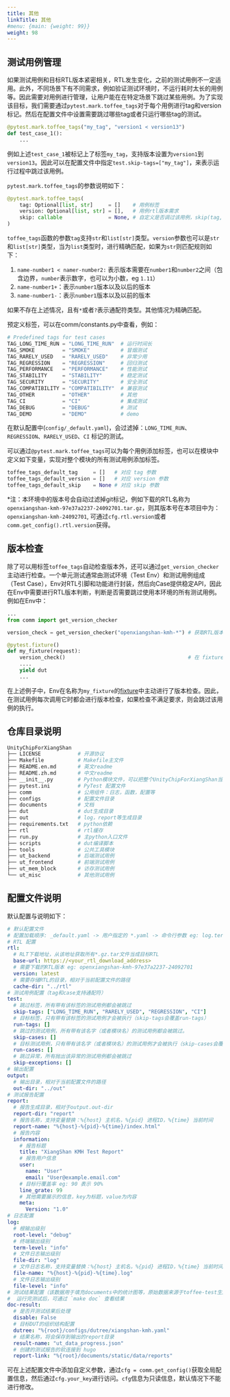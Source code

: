 ```yaml
---
title: 其他
linkTitle: 其他
#menu: {main: {weight: 99}}
weight: 98
---
```


## 测试用例管理

如果测试用例和目标RTL版本紧密相关，RTL发生变化，之前的测试用例不一定适用。此外，不同场景下有不同需求，例如验证测试环境时，不运行耗时太长的用例等。因此需要对用例进行管理，让用户能在在特定场景下跳过某些用例。为了实现该目标，我们需要通过`pytest.mark.toffee_tags`对于每个用例进行tag和version标记。然后在配置文件中设置需要跳过哪些tag或者只运行哪些tag的测试。

```python
@pytest.mark.toffee_tags("my_tag", "version1 < version13")
def test_case_1():
    ...
```

例如上述`test_case_1`被标记上了标签`my_tag`，支持版本设置为`version1`到`version13`。因此可以在配置文件中指定`test.skip-tags=["my_tag"]`，来表示运行过程中跳过该用例。

`pytest.mark.toffee_tags`的参数说明如下：

```python
@pytest.mark.toffee_tags(
    tag: Optional[list, str]     = []    # 用例标签
    version: Optional[list, str] = [],   # 用例rtl版本需求
    skip: callable               = None, # 自定义是否调过该用例，skip(tag, version, item): (skip, reason)
)
```

`toffee_tags`函数的参数`tag`支持`str`和`list[str]`类型。`version`参数也可以是`str`和`list[str]`类型，当为`list`类型时，进行精确匹配，如果为`str`则匹配规则如下：

1. `name-number1 < namer-number2:` 表示版本需要在`number1`和`number2`之间（包含边界，`number`表示数字，也可以为小数，eg `1.11`）
1. `name-number1+`：表示`number1`版本以及以后的版本
1. `name-number1-`：表示`number1`版本以及以前的版本

如果不存在上述情况，且有`*`或者`?`表示通配符类型。其他情况为精确匹配。

预定义标签，可以在comm/constants.py中查看，例如：

```python
# Predefined tags for test cases
TAG_LONG_TIME_RUN = "LONG_TIME_RUN"  # 运行时间长
TAG_SMOKE         = "SMOKE"          # 冒烟测试
TAG_RARELY_USED   = "RARELY_USED"    # 非常少用
TAG_REGRESSION    = "REGRESSION"     # 回归测试
TAG_PERFORMANCE   = "PERFORMANCE"    # 性能测试
TAG_STABILITY     = "STABILITY"      # 稳定测试
TAG_SECURITY      = "SECURITY"       # 安全测试
TAG_COMPATIBILITY = "COMPATIBILITY"  # 兼容测试
TAG_OTHER         = "OTHER"          # 其他
TAG_CI            = "CI"             # 集成测试
TAG_DEBUG         = "DEBUG"          # 测试
TAG_DEMO          = "DEMO"           # demo
```

在默认配置中(`config/_default.yaml`)，会过滤掉：`LONG_TIME_RUN`、`REGRESSION`、`RARELY_USED`、`CI` 标记的测试。


可以通过`@pytest.mark.toffee_tags`可以为每个用例添加标签，也可以在模块中定义如下变量，实现对整个模块的所有测试用例添加标签。



```python
toffee_tags_default_tag     = []   # 对应 tag 参数
toffee_tags_default_version = []   # 对应 version 参数
toffee_tags_default_skip    = None # 对应 skip 参数
```

*注：本环境中的版本号会自动过滤掉git标记，例如下载的RTL名称为`openxiangshan-kmh-97e37a2237-24092701.tar.gz`，则其版本号在本项目中为：`openxiangshan-kmh-24092701`, 可通过`cfg.rtl.version`或者`comm.get_config().rtl.version`获得。

## 版本检查

除了可以用标签`toffee_tags`自动检查版本外，还可以通过`get_version_checker`主动进行检查。一个单元测试通常由测试环境（Test Env）和测试用例组成（Test Case），Env对RTL引脚和功能进行封装，然后向Case提供稳定API，因此在Env中需要进行RTL版本判断，判断是否需要跳过使用本环境的所有测试用例。例如在Env中：

```python
...
from comm import get_version_checker

version_check = get_version_checker("openxiangshan-kmh-*") # 获取RTL版本检查器，同toffee_tags中的veriosn参数

@pytest.fixture()
def my_fixture(request):
    version_check()                                        # 在 fixture 中主动检查
    ....
    yield dut
    ...
```

在上述例子中，Env在名称为`my_fixture`的[fixture](https://docs.pytest.org/en/stable/explanation/fixtures.html)中主动进行了版本检查。因此，在测试用例每次调用它时都会进行版本检查，如果检查不满足要求，则会跳过该用例的执行。


## 仓库目录说明


```bash
UnityChipForXiangShan
├── LICENSE            # 开源协议
├── Makefile           # Makefile主文件
├── README.en.md       # 英文readme
├── README.zh.md       # 中文readme
├── __init__.py        # Python模块文件，可以把整个UnityChipForXiangShan当成一个模块进行import
├── pytest.ini         # PyTest 配置文件
├── comm               # 公用组件：日志，函数，配置等
├── configs            # 配置文件目录
├── documents          # 文档
├── dut                # dut生成目录
├── out                # log，report等生成目录
├── requirements.txt   # python依赖
├── rtl                # rtl缓存
├── run.py             # 主python入口文件
├── scripts            # dut编译脚本
├── tools              # 公共工具模块
├── ut_backend         # 后端测试用例
├── ut_frontend        # 前端测试用例
├── ut_mem_block       # 访存测试用例
└── ut_misc            # 其他测试用例
```


## 配置文件说明


默认配置与说明如下：

```yaml
# 默认配置文件
# 配置加载顺序: _default.yaml -> 用户指定的 *.yaml -> 命令行参数 eg: log.term-level='debug'
# RTL 配置
rtl:
  # RLT下载地址，从该地址获取所有*.gz.tar文件当成目标RTL
  base-url: https://<your_rtl_download_address>
  # 需要下载的RTL版本 eg: openxiangshan-kmh-97e37a2237-24092701
  version: latest
  # 需要存储RTL的目录，相对于当前配置文件的路径
  cache-dir: "../rtl"
# 测试用例配置（tag和case支持通配符）
test:
  # 跳过标签，所有带有该标签的测试用例都会被跳过
  skip-tags: ["LONG_TIME_RUN", "RARELY_USED", "REGRESSION", "CI"]
  # 目标标签，只有带有该标签的测试用例才会被执行（skip-tags会覆盖run-tags）
  run-tags: []
  # 跳过的测试用例，所有带有该名字（或者模块名）的测试用例都会被跳过。
  skip-cases: []
  # 目标测试用例，只有带有该名字（或者模块名）的测试用例才会被执行（skip-cases会覆盖run-cases）。
  run-cases: []
  # 跳过异常，所有抛出该异常的测试用例都会被跳过
  skip-exceptions: []
# 输出配置
output:
  # 输出目录，相对于当前配置文件的路径
  out-dir: "../out"
# 测试报告配置
report:
  # 报告生成目录，相对于output.out-dir
  report-dir: "report"
  # 报告名称，支持变量替换：%{host} 主机名，%{pid} 进程ID，%{time} 当前时间
  report-name: "%{host}-%{pid}-%{time}/index.html"
  # 报告内容
  information:
    # 报告标题
    title: "XiangShan KMH Test Report"
    # 报告用户信息
    user:
      name: "User"
      email: "User@example.email.com"
    # 目标行覆盖率 eg: 90 表示 90%
    line_grate: 99
    # 其他需要展示的信息，key为标题，value为内容
    meta:
      Version: "1.0"
# 日志配置
log:
  # 根输出级别
  root-level: "debug"
  # 终端输出级别
  term-level: "info"
  # 文件日志输出级别
  file-dir: "log"
  # 文件日志名称，支持变量替换：%{host} 主机名，%{pid} 进程ID，%{time} 当前时间
  file-name: "%{host}-%{pid}-%{time}.log"
  # 文件日志输出级别
  file-level: "info"
# 测试结果配置（该数据用于填充documents中的统计图等，原始数据来源于toffee-test生成的report）
#  运行完测试后，可通过 `make doc` 查看结果
doc-result:
  # 是否开测试结果后处理
  disable: False
  # 目标DUT的组织结构配置
  dutree: "%{root}/configs/dutree/xiangshan-kmh.yaml"
  # 结果名称，将会保存到输出的report目录
  result-name: "ut_data_progress.json"
  # 创建的测试报告的软连接到 hugo
  report-link: "%{root}/documents/static/data/reports"
```

可在上述配置文件中添加自定义参数，通过`cfg = comm.get_config()`获取全局配置信息，然后通过`cfg.your_key`进行访问。`cfg`信息为只读信息，默认情况下不能进行修改。